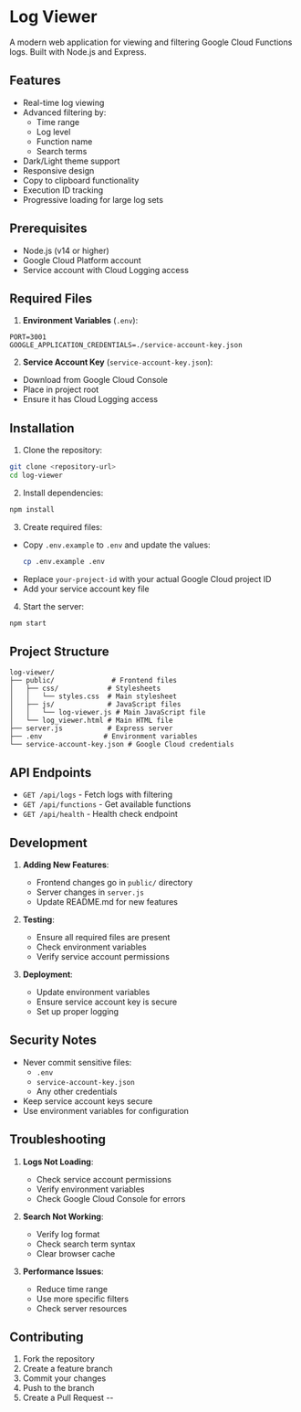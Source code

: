 # Log Viewer

A modern web application for viewing and filtering Google Cloud Functions logs. Built with Node.js and Express.

## Features

- Real-time log viewing
- Advanced filtering by:
  - Time range
  - Log level
  - Function name
  - Search terms
- Dark/Light theme support
- Responsive design
- Copy to clipboard functionality
- Execution ID tracking
- Progressive loading for large log sets

## Prerequisites

- Node.js (v14 or higher)
- Google Cloud Platform account
- Service account with Cloud Logging access

## Required Files

1. **Environment Variables** (`.env`):
```
PORT=3001
GOOGLE_APPLICATION_CREDENTIALS=./service-account-key.json
```

2. **Service Account Key** (`service-account-key.json`):
- Download from Google Cloud Console
- Place in project root
- Ensure it has Cloud Logging access

## Installation

1. Clone the repository:
```bash
git clone <repository-url>
cd log-viewer
```

2. Install dependencies:
```bash
npm install
```

3. Create required files:
- Copy `.env.example` to `.env` and update the values:
  ```bash
  cp .env.example .env
  ```
- Replace `your-project-id` with your actual Google Cloud project ID
- Add your service account key file

4. Start the server:
```bash
npm start
``` 

## Project Structure

```
log-viewer/
├── public/              # Frontend files
│   ├── css/            # Stylesheets
│   │   └── styles.css  # Main stylesheet
│   ├── js/             # JavaScript files
│   │   └── log-viewer.js # Main JavaScript file
│   └── log_viewer.html # Main HTML file
├── server.js           # Express server
├── .env               # Environment variables
└── service-account-key.json # Google Cloud credentials
```

## API Endpoints

- `GET /api/logs` - Fetch logs with filtering
- `GET /api/functions` - Get available functions
- `GET /api/health` - Health check endpoint

## Development

1. **Adding New Features**:
   - Frontend changes go in `public/` directory
   - Server changes in `server.js`
   - Update README.md for new features

2. **Testing**:
   - Ensure all required files are present
   - Check environment variables
   - Verify service account permissions

3. **Deployment**:
   - Update environment variables
   - Ensure service account key is secure
   - Set up proper logging

## Security Notes

- Never commit sensitive files:
  - `.env`
  - `service-account-key.json`
  - Any other credentials
- Keep service account keys secure
- Use environment variables for configuration

## Troubleshooting

1. **Logs Not Loading**:
   - Check service account permissions
   - Verify environment variables
   - Check Google Cloud Console for errors

2. **Search Not Working**:
   - Verify log format
   - Check search term syntax
   - Clear browser cache

3. **Performance Issues**:
   - Reduce time range
   - Use more specific filters
   - Check server resources

## Contributing

1. Fork the repository
2. Create a feature branch
3. Commit your changes
4. Push to the branch
5. Create a Pull Request
--